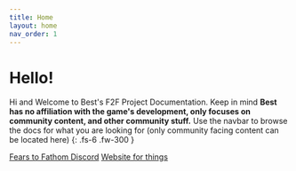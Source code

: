 ```yaml
---
title: Home
layout: home
nav_order: 1
---
```


# Hello!
Hi and Welcome to Best's F2F Project Documentation. Keep in mind **Best has no affiliation with the game's development, only focuses on community content, and other community stuff.**
Use the navbar to browse the docs for what you are looking for (only community facing content can be located here) {: .fs-6 .fw-300 }

[Fears to Fathom Discord](https://discord.gg/fears-to-fathom)
[Website for things](https://bestleaks.github.io/f2f-projects)
